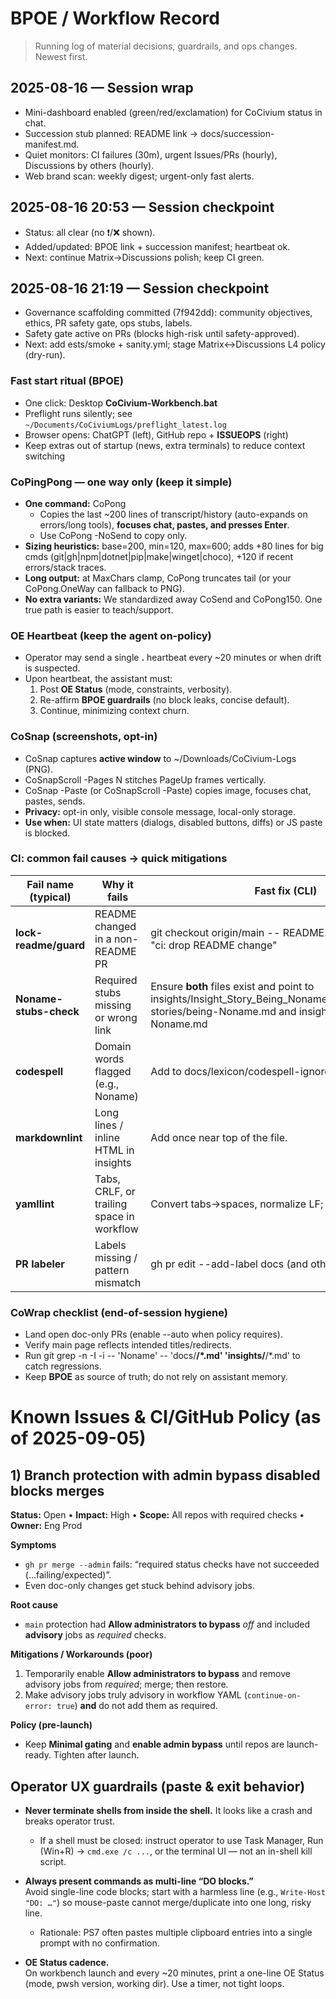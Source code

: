 # BPOE / Workflow Record

> Running log of material decisions, guardrails, and ops changes. Newest first.

## 2025-08-16 — Session wrap
- Mini-dashboard enabled (green/red/exclamation) for CoCivium status in chat.
- Succession stub planned: README link -> docs/succession-manifest.md.
- Quiet monitors: CI failures (30m), urgent Issues/PRs (hourly), Discussions by others (hourly).
- Web brand scan: weekly digest; urgent-only fast alerts.
## 2025-08-16 20:53 — Session checkpoint
- Status: all clear (no ❗/❌ shown).
- Added/updated: BPOE link + succession manifest; heartbeat ok.
- Next: continue Matrix→Discussions polish; keep CI green.
## 2025-08-16 21:19 — Session checkpoint
- Governance scaffolding committed (7f942dd): community objectives, ethics, PR safety gate, ops stubs, labels.
- Safety gate active on PRs (blocks high-risk until safety-approved).
- Next: add   ests/smoke + sanity.yml; stage Matrix↔Discussions L4 policy (dry-run).

### Fast start ritual (BPOE)

- One click: Desktop **CoCivium-Workbench.bat**
- Preflight runs silently; see `~/Documents/CoCiviumLogs/preflight_latest.log`
- Browser opens: ChatGPT (left), GitHub repo + **ISSUEOPS** (right)
- Keep extras out of startup (news, extra terminals) to reduce context switching



<!-- BPOE:CoPingPong START -->
### CoPingPong — one way only (keep it simple)
- **One command:** CoPong
  - Copies the last ~200 lines of transcript/history (auto-expands on errors/long tools), **focuses chat, pastes, and presses Enter**.
  - Use CoPong -NoSend to copy only.
- **Sizing heuristics:** base=200, min=120, max=600; adds +80 lines for big cmds (git|gh|npm|dotnet|pip|make|winget|choco), +120 if recent errors/stack traces.
- **Long output:** at MaxChars clamp, CoPong truncates tail (or your CoPong.OneWay can fallback to PNG).
- **No extra variants:** We standardized away CoSend and CoPong150. One true path is easier to teach/support.
<!-- BPOE:CoPingPong END -->


<!-- BPOE:OEHeartbeat START -->
### OE Heartbeat (keep the agent on-policy)
- Operator may send a single **.** heartbeat every ~20 minutes or when drift is suspected.
- Upon heartbeat, the assistant must:
  1. Post **OE Status** (mode, constraints, verbosity).
  2. Re-affirm **BPOE guardrails** (no block leaks, concise default).
  3. Continue, minimizing context churn.
<!-- BPOE:OEHeartbeat END -->


<!-- BPOE:CoSnap START -->
### CoSnap (screenshots, opt-in)
- CoSnap captures **active window** to ~/Downloads/CoCivium-Logs (PNG).
- CoSnapScroll -Pages N stitches PageUp frames vertically.
- CoSnap -Paste (or CoSnapScroll -Paste) copies image, focuses chat, pastes, sends.
- **Privacy:** opt-in only, visible console message, local-only storage.
- **Use when:** UI state matters (dialogs, disabled buttons, diffs) or JS paste is blocked.
<!-- BPOE:CoSnap END -->


<!-- BPOE:CI START -->
### CI: common fail causes → quick mitigations
| Fail name (typical) | Why it fails | Fast fix (CLI) |
|---|---|---|
| **lock-readme/guard** | README changed in a non-README PR | git checkout origin/main -- README.md ; git commit -m "ci: drop README change" |
| **Noname-stubs-check** | Required stubs missing or wrong link | Ensure **both** files exist and point to insights/Insight_Story_Being_Noname_c2_20250801.md:<br>stories/being-Noname.md and insights/story-being-Noname.md |
| **codespell** | Domain words flagged (e.g., Noname) | Add to docs/lexicon/codespell-ignore.txt then commit. |
| **markdownlint** | Long lines / inline HTML in insights | Add <!-- markdownlint-disable MD013 MD033 --> once near top of the file. |
| **yamllint** | Tabs, CRLF, or trailing space in workflow | Convert tabs→spaces, normalize LF; avoid trailing ws. |
| **PR labeler** | Labels missing / pattern mismatch | gh pr edit <N> --add-label docs (and others as needed). |
<!-- BPOE:CI END -->


<!-- BPOE:CoWrap START -->
### CoWrap checklist (end-of-session hygiene)
- Land open doc-only PRs (enable --auto when policy requires).
- Verify main page reflects intended titles/redirects.
- Run git grep -n -I -i -- 'Noname' -- 'docs/**/*.md' 'insights/**/*.md' to catch regressions.
- Keep **BPOE** as source of truth; do not rely on assistant memory.
<!-- BPOE:CoWrap END -->

# Known Issues & CI/GitHub Policy (as of 2025-09-05)

## 1) Branch protection with **admin bypass disabled** blocks merges
**Status:** Open • **Impact:** High • **Scope:** All repos with required checks • **Owner:** Eng Prod

**Symptoms**
- `gh pr merge --admin` fails: “required status checks have not succeeded (…failing/expected)”.
- Even doc-only changes get stuck behind advisory jobs.

**Root cause**
- `main` protection had **Allow administrators to bypass** *off* and included **advisory** jobs as *required* checks.

**Mitigations / Workarounds (poor)**
1. Temporarily enable **Allow administrators to bypass** and remove advisory jobs from *required*; merge; then restore.
2. Make advisory jobs truly advisory in workflow YAML (`continue-on-error: true`) **and** do not add them as required.

**Policy (pre-launch)**
- Keep **Minimal gating** and **enable admin bypass** until repos are launch-ready. Tighten after launch.

## Operator UX guardrails (paste & exit behavior)

- **Never terminate shells from inside the shell.** It looks like a crash and breaks operator trust.
  - If a shell must be closed: instruct operator to use Task Manager, Run (Win+R) → `cmd.exe /c ...`, or the terminal UI — not an in-shell kill script.

- **Always present commands as multi-line “DO blocks.”**  
  Avoid single-line code blocks; start with a harmless line (e.g., `Write-Host "DO: …"`) so mouse-paste cannot merge/duplicate into one long, risky line.
  - Rationale: PS7 often pastes multiple clipboard entries into a single prompt with no confirmation.

- **OE Status cadence.**  
  On workbench launch and every ~20 minutes, print a one-line OE Status (mode, pwsh version, working dir). Use a timer, not tight loops.

